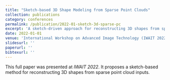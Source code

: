 ```yaml
---
title: "Sketch-based 3D Shape Modeling from Sparse Point Clouds"
collection: publications
category: conferences
permalink: /publication/2022-01-sketch-3d-sparse-pc
excerpt: 'A sketch-driven approach for reconstructing 3D shapes from sparse point clouds.'
date: 2022-01-01
venue: 'International Workshop on Advanced Image Technology (IWAIT 2022)'
slidesurl: ''
paperurl: ''
bibtexurl: ''
---
```

This full paper was presented at <i>IWAIT 2022</i>. It proposes a sketch-based method for reconstructing 3D shapes from sparse point cloud inputs.
